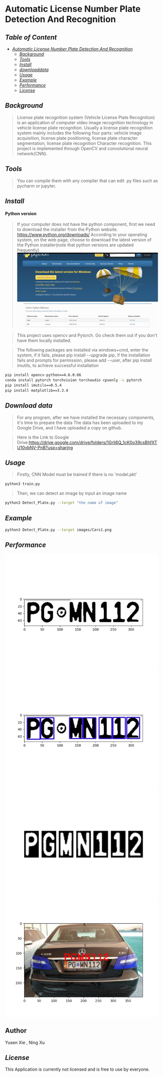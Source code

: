 # Automatic License Number Plate Detection And Recognition
## _Table of Content_

- [_Automatic License Number Plate Detection And Recognition_]()
  - [_Background_](#background)
  - [_Tools_](#Tools)
  - [_Install_](#Install)
  - [_downloaddata_](#downloaddata)
  - [_Usage_](#usage)
  - [_Example_](#example)
  - [_Performance_](#performance)
  - [_License_](#license)
 
## _Background_

> License plate recognition system (Vehicle License Plate Recognition) is an application of computer video image recognition technology in vehicle license plate recognition. Usually a license plate recognition system mainly includes the following four parts: vehicle image acquisition, license plate positioning, license plate character segmentation, license plate recognition Character recognition. This project is implemented through OpenCV and convolutional neural network(CNN).

## _Tools_
>You can compile them with any compiler that can edit .py files such as pycharm or jupyter.

## _Install_
####  Python version
>If your computer does not have the python component, first we need to download the installer from the Python website. https://www.python.org/downloads/
According to your operating system, on the web page, choose to download the latest version of the Python installer(note that python versions are updated frequently).
![image](https://github.com/ACM40960/project-yusen-xie/blob/main/Figure_5.png)

> This project uses opencv and Pytorch. 
>Go check them out if you don't have them locally installed.

>The following packages are installed via windows+cmd, enter the system, if it fails, please pip install --upgrade pip, if the installation fails and prompts for permission, please add --user, after pip install imutils, to achieve successful installation
```sh
pip install opencv-python==4.6.0.66
conda install pytorch torchvision torchaudio cpuonly -c pytorch
pip install imutils==0.5.4
pip install matplotlib==3.3.4
```
## _Download data_
>For any program, after we have installed the necessary components, it's time to prepare the data
>The data has been uploaded to my Google Drive, and I have uploaded a copy on github.

>Here is the Link to Google Drive:https://drive.google.com/drive/folders/1Grli6Q_1cK0o39csBhfXTU10vbNV-PnB?usp=sharing

## _Usage_
> Firstly, CNN Model must be trained if there is no 'model.pkt'
```sh
python3 train.py
```
> Then, we can detect an image by input an image name
```sh
python3 Detect_Plate.py --target "the name of image"
```

## _Example_

```sh
python3 Detect_Plate.py --target images/Cars1.png
```

## _Performance_
![image](https://github.com/ACM40960/project-yusen-xie/blob/main/Figure_1.png)
![image](https://github.com/ACM40960/project-yusen-xie/blob/main/Figure_2.png)
![image](https://github.com/ACM40960/project-yusen-xie/blob/main/Figure_3.png)
![image](https://github.com/ACM40960/project-yusen-xie/blob/main/Figure_4.png)

## Author
Yusen Xie , Ning Xu

## _License_
This Application is currently not licensed and is free to use by everyone.
